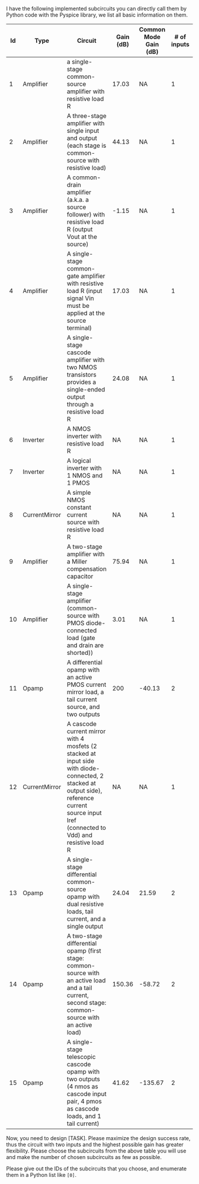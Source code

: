 I have the following implemented subcircuits you can directly call them by Python code with the Pyspice library, we list all basic information on them.

| Id  | Type          | Circuit                                                                                                                                                                                       | Gain (dB) | Common Mode Gain (dB) | # of inputs | # of outputs | Input Phase              |
| --- | ------------- | --------------------------------------------------------------------------------------------------------------------------------------------------------------------------------------------- | --------- | --------------------- | ----------- | ------------ | ------------------------ |
| 1   | Amplifier     | a single-stage common-source amplifier with resistive load R                                                                                                                                  | 17.03     | NA                    | 1           | 1            | inverting                |
| 2   | Amplifier     | A three-stage amplifier with single input and output (each stage is common-source with resistive load)                                                                                        | 44.13     | NA                    | 1           | 1            | inverting                |
| 3   | Amplifier     | A common-drain amplifier (a.k.a. a source follower) with resistive load R (output Vout at the source)                                                                                         | -1.15     | NA                    | 1           | 1            | non-inverting            |
| 4   | Amplifier     | A single-stage common-gate amplifier with resistive load R (input signal Vin must be applied at the source terminal)                                                                          | 17.03     | NA                    | 1           | 1            | non-inverting            |
| 5   | Amplifier     | A single-stage cascode amplifier with two NMOS transistors provides a single-ended output through a resistive load R                                                                          | 24.08     | NA                    | 1           | 1            | inverting                |
| 6   | Inverter      | A NMOS inverter with resistive load R                                                                                                                                                         | NA        | NA                    | 1           | 1            | NA                       |
| 7   | Inverter      | A logical inverter with 1 NMOS and 1 PMOS                                                                                                                                                     | NA        | NA                    | 1           | 1            | NA                       |
| 8   | CurrentMirror | A simple NMOS constant current source with resistive load R                                                                                                                                   | NA        | NA                    | 1           | 1            | NA                       |
| 9   | Amplifier     | A two-stage amplifier with a Miller compensation capacitor                                                                                                                                    | 75.94     | NA                    | 1           | 1            | -90 degree               |
| 10  | Amplifier     | A single-stage amplifier (common-source with PMOS diode-connected load (gate and drain are shorted))                                                                                          | 3.01      | NA                    | 1           | 1            | inverting                |
| 11  | Opamp         | A differential opamp with an active PMOS current mirror load, a tail current source, and two outputs                                                                                          | 200       | -40.13                | 2           | 2            | non-inverting, inverting |
| 12  | CurrentMirror | A cascode current mirror with 4 mosfets (2 stacked at input side with diode-connected, 2 stacked at output side), reference current source input Iref (connected to Vdd) and resistive load R | NA        | NA                    | 1           | 1            | NA                       |
| 13  | Opamp         | A single-stage differential common-source opamp with dual resistive loads, tail current, and a single output                                                                                  | 24.04     | 21.59                 | 2           | 1            | non-inverting, inverting |
| 14  | Opamp         | A two-stage differential opamp (first stage: common-source with an active load and a tail current, second stage: common-source with an active load)                                           | 150.36    | -58.72                | 2           | 2            | non-inverting, inverting |
| 15  | Opamp         | A single-stage telescopic cascode opamp with two outputs (4 nmos as cascode input pair, 4 pmos as cascode loads, and 1 tail current)                                                          | 41.62     | -135.67               | 2           | 2            | non-inverting, inverting |

Now, you need to design [TASK]. Please maximize the design success rate, thus the circuit with two inputs and the highest possible gain has greater flexibility. Please choose the subcircuits from the above table you will use and make the number of chosen subcircuits as few as possible.

Please give out the IDs of the subcircuits that you choose, and enumerate them in a Python list like `[0]`.
